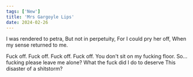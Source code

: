 ```yaml
---
tags: ['New']
title: 'Mrs Gargoyle Lips'
date: 2024-02-26
---
```


I was rendered to petra,
But not in perpetuity,
For I could pry her off,
When my sense returned to me.

Fuck off. Fuck off. Fuck off. Fuck off.
You don't sit on my fucking floor.
So... fucking please leave me alone?
What the fuck did I do to deserve
This disaster of a shitstorm?
